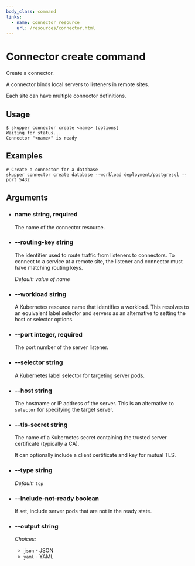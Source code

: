```yaml
---
body_class: command
links:
  - name: Connector resource
    url: /resources/connector.html
---
```


# Connector create command

<section>

Create a connector.

A connector binds local servers to listeners in remote
sites.

Each site can have multiple connector definitions.

</section>

<section>

## Usage

~~~ shell
$ skupper connector create <name> [options]
Waiting for status...
Connector "<name>" is ready
~~~

</section>

<section>

## Examples

~~~
# Create a connector for a database
skupper connector create database --workload deployment/postgresql --port 5432
~~~

</section>

<section>

## Arguments

- <h3 id="name">name <span class="argument-info">string, required</span></h3>

  The name of the connector resource.

- <h3 id="--routing-key">--routing-key <span class="argument-info">string</span></h3>

  The identifier used to route traffic from listeners to
  connectors.  To connect to a service at a remote site, the
  listener and connector must have matching routing keys.

  _Default:_ _value of name_

- <h3 id="--workload">--workload <span class="argument-info">string</span></h3>

  A Kubernetes resource name that identifies a workload.
  This resolves to an equivalent label selector and
  servers as an alternative to setting the host or
  selector options.

- <h3 id="--port">--port <span class="argument-info">integer, required</span></h3>

  The port number of the server listener.

- <h3 id="--selector">--selector <span class="argument-info">string</span></h3>

  A Kubernetes label selector for targeting server pods.

- <h3 id="--host">--host <span class="argument-info">string</span></h3>

  The hostname or IP address of the server.  This is an
  alternative to `selector` for specifying the target
  server.

- <h3 id="--tls-secret">--tls-secret <span class="argument-info">string</span></h3>

  The name of a Kubernetes secret containing the trusted
  server certificate (typically a CA).
  
  It can optionally include a client certificate and key for
  mutual TLS.

- <h3 id="--type">--type <span class="argument-info">string</span></h3>

  _Default:_ `tcp`

- <h3 id="--include-not-ready">--include-not-ready <span class="argument-info">boolean</span></h3>

  If set, include server pods that are not in the ready
  state.

- <h3 id="--output">--output <span class="argument-info">string</span></h3>

  _Choices:_
  
   - `json` - JSON
   - `yaml` - YAML

</section>
